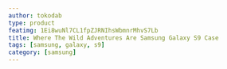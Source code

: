 ```yaml
---
author: tokodab
type: product
featimg: 1Ei8wuNl7CL1fpZJRNIhsWbmnrMhvS7Lb
title: Where The Wild Adventures Are Samsung Galaxy S9 Case
tags: [samsung, galaxy, s9]
category: [samsung]
---
```

